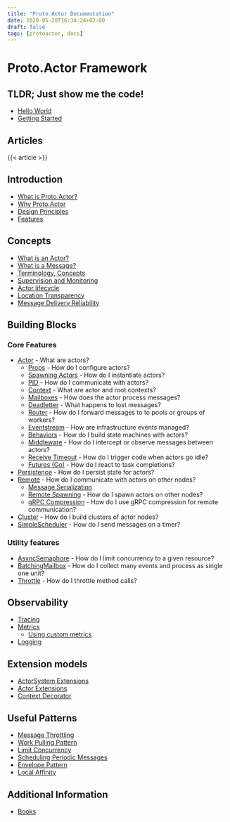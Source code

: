```yaml
---
title: "Proto.Actor Documentation"
date: 2020-05-28T16:34:24+02:00
draft: false
tags: [protoactor, docs]
---
```


# Proto.Actor Framework

## TLDR; Just show me the code!

* [Hello World](hello-world)
* [Getting Started](getting-started)

## Articles

{{< article >}}

## Introduction

* [What is Proto.Actor?](what-is-protoactor)
* [Why Proto.Actor](why-protoactor)
* [Design Principles](design-principles)
* [Features](features)

## Concepts

* [What is an Actor?](actors.md)
* [What is a Message?](messages.md)
* [Terminology, Concepts](terminology.md)
* [Supervision and Monitoring](supervision.md)
* [Actor lifecycle](life-cycle.md)
* [Location Transparency](location-transparency.md)
* [Message Delivery Reliability](durability.md)

## Building Blocks

### Core Features

* [Actor](actors.md) - What are actors?
    * [Props](props.md) - How do I configure actors?
    * [Spawning Actors](spawn.md) - How do I instantiate actors?
    * [PID](pid.md) - How do I communicate with actors?
    * [Context](context.md) - What are actor and root contexts?
    * [Mailboxes](mailboxes.md) - How does the actor process messages?
    * [Deadletter](deadletter.md) - What happens to lost messages?
    * [Router](routers.md) - How do I forward messages to to pools or groups of workers?
    * [Eventstream](eventstream.md) - How are infrastructure events managed?
    * [Behaviors](behaviors.md) - How do I build state machines with actors?
    * [Middleware](middleware.md) - How do I intercept or observe messages between actors?
    * [Receive Timeout](receive-timeout.md) - How do I trigger code when actors go idle?
    * [Futures (Go)](futures.md) - How do I react to task completions?
* [Persistence](persistence.md) - How do I persist state for actors?
* [Remote](remote.md) - How do I communicate with actors on other nodes?
    * [Message Serialization](serialization.md)
    * [Remote Spawning](remote-spawn.md) - How do I spawn actors on other nodes?
    * [gRPC Compression](grpc-compression.md) - How do I use gRPC compression for remote communication?
* [Cluster](cluster.md) - How do I build clusters of actor nodes?
* [SimpleScheduler](scheduling.md) - How do I send messages on a timer?

### Utility features

* [AsyncSemaphore](asyncsemaphore.md) - How do I limit concurrency to a given resource?
* [BatchingMailbox](batching-mailbox.md) - How do I collect many events and process as single one unit?
* [Throttle](throttle.md) - How do I throttle method calls?

## Observability

* [Tracing](tracing.md)
* [Metrics](metrics.md)
   * [Using custom metrics](custom-metrics.md)
* [Logging](logging.md)

## Extension models

* [ActorSystem Extensions](actorsystem-extensions.md)
* [Actor Extensions](actor-extensions.md)
* [Context Decorator](context-decorator.md)

## Useful Patterns

* [Message Throttling](throttling.md)
* [Work Pulling Pattern](work-pulling.md)
* [Limit Concurrency](limit-concurrency.md)
* [Scheduling Periodic Messages](scheduling.md)
* [Envelope Pattern](envelope-pattern.md)
* [Local Affinity](local-affinity.md)

## Additional Information

* [Books](books.md)

